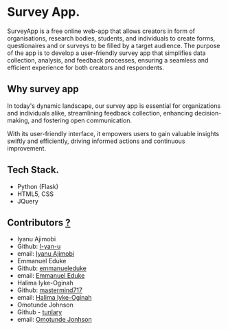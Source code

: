 # Survey App.

SurveyApp is a free online web-app that allows creators in form of organisations, research bodies, students, and individuals to create forms, questionaires and or surveys to be filled by a target audience. The purpose of the app is to develop a user-friendly survey app that simplifies data collection, analysis, and feedback processes, ensuring a seamless and efficient experience for both creators and respondents.

## Why survey app
In today's dynamic landscape, our survey app is essential for organizations and individuals alike, streamlining feedback collection, enhancing decision-making, and fostering open communication. 

With its user-friendly interface, it empowers users to gain valuable insights swiftly and efficiently, driving informed actions and continuous improvement.


## Tech Stack.

- Python (Flask) 
- HTML5, CSS
- JQuery

## Contributors [?](authors.md)

- Iyanu Ajimobi
- Github: [I-yan-u](https://github.com/I-yan-u)
- email: [Iyanu Ajimobi](mailto:iyanuajimobi5000@outlook.com)
- Emmanuel Eduke
- Github: [emmanueleduke](https://github.com/emmanueleduke)
- email: [Emmanuel Eduke](mailto:#) 
- Halima Iyke-Oginah
- Github: [mastermind717](https://github.com/mastermind717)
- email: [Halima Iyke-Oginah](mailto:#)
- Omotunde Johnson
- Github - [tunlary](https://github.com/#)
- email: [Omotunde Jonhson](mailto:#)
